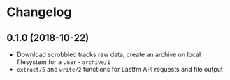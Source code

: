 # Changelog

## 0.1.0 (2018-10-22)

* Download scrobbled tracks raw data, create an archive on local filesystem for a user - `archive/1`
* `extract/5` and `write/2` functions for Lastfm API requests and file output
